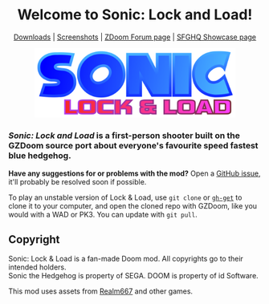 <h1 align=center>Welcome to Sonic: Lock and Load!</h1>
<p align=center><a href="https://github.com/Sonic-LockandLoad/Sonic-LockandLoad/releases">Downloads</a> | <a href="https://github.com/Sonic-LockandLoad/Preview-Screenshots">Screenshots</a> | <a href="https://forum.zdoom.org/viewtopic.php?f=19&t=72593">ZDoom Forum page</a> | <a href="https://sonicfangameshq.com/forums/showcase/sonic-lock-load.1199">SFGHQ Showcase page</a></p>
<p align=center><img src="https://raw.githubusercontent.com/Sonic-LockandLoad/Preview-Screenshots/edge/Sonic-LockandLoadLogo.png" width=400px /></p>

### *Sonic: Lock and Load* is a first-person shooter built on the GZDoom source port about everyone's favourite speed fastest blue hedgehog.

**Have any suggestions for or problems with the mod?** Open a [GitHub issue](https://github.com/Sonic-LockandLoad/Sonic-LockandLoad/issues), it'll probably be resolved soon if possible.

To play an unstable version of Lock & Load, use `git clone` or [`gh-get`](https://github.com/That1M8Head/gh-get) to clone it to your computer, and open the cloned repo with GZDoom, like you would with a WAD or PK3. You can update with `git pull`.

## Copyright
Sonic: Lock & Load is a fan-made Doom mod. All copyrights go to their intended holders.<br>
Sonic the Hedgehog is property of SEGA. DOOM is property of id Software.

This mod uses assets from [Realm667](https://www.realm667.com) and other games.

